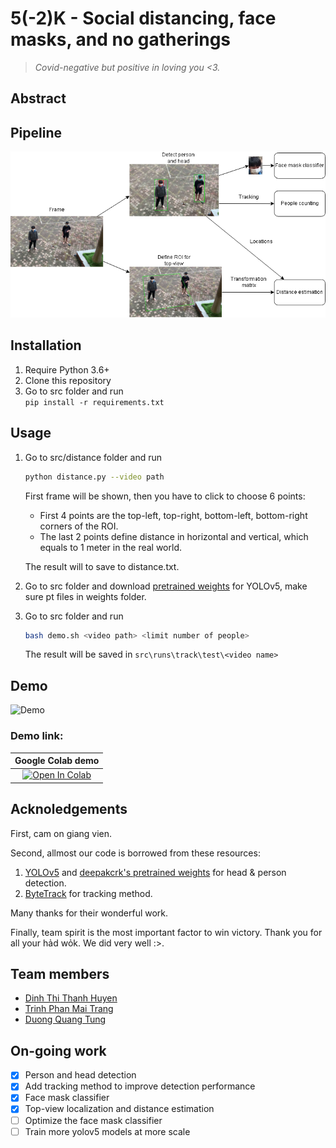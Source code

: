 # 5(-2)K - Social distancing, face masks, and no gatherings
> _Covid-negative but positive in loving you <3._

## Abstract  
## Pipeline
![Workflow](assets/workflow.png)
## Installation  
1. Require Python 3.6+
2. Clone this repository
3. Go to src folder and run  
    `pip install -r requirements.txt`
## Usage  
1. Go to src/distance folder and run  
    ```bash
    python distance.py --video path
    ```

    First frame will be shown, then you have to click to choose 6 points:  
      - First 4 points are the top-left, top-right, bottom-left, bottom-right corners of the ROI.  
      - The last 2 points define distance in horizontal and vertical, which equals to 1 meter in the real world.  
    
    The result will to save to distance.txt.
2. Go to src folder and download [pretrained weights](https://drive.google.com/file/d/1SsAI7wf-hfIAO2kY9yvQWFQXADxSilMN/view?usp=sharing) for YOLOv5, make sure pt files in weights folder.
3. Go to src folder and run   
    ```bash 
    bash demo.sh <video path> <limit number of people>  
    ```
    The result will be saved in `src\runs\track\test\<video name>`  
## Demo  
![Demo](assets/demo.gif)
### Demo link:
| Google Colab demo |
|:-:|
|[![Open In Colab](https://colab.research.google.com/assets/colab-badge.svg)](https://colab.research.google.com/drive/1wRSzvjsaP0NHlY9WtQ4KmgssU0zqfiJ-?usp=sharing)|
## Acknoledgements  
First, cam on giang vien.  

Second, allmost our code is borrowed from these resources:
1.  [YOLOv5](https://github.com/ultralytics/yolov5) and [deepakcrk's pretrained weights](https://github.com/deepakcrk/yolov5-crowdhuman) for head & person detection.
2.  [ByteTrack](https://github.com/ifzhang/ByteTrack) for tracking method.
   
Many thanks for their wonderful work.  

Finally, team spirit is the most important factor to win victory. Thank you for all your hảd wỏk. We did very well :>.
## Team members
- [Dinh Thi Thanh Huyen](https://github.com/dtthuyen)
- [Trinh Phan Mai Trang](https://github.com/Trang2101)
- [Duong Quang Tung](https://github.com/tungdop2)

## On-going work
- [x] Person and head detection
- [x] Add tracking method to improve detection performance
- [x] Face mask classifier
- [x] Top-view localization and distance estimation
- [ ] Optimize the face mask classifier
- [ ] Train more yolov5 models at more scale
